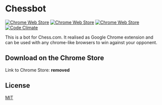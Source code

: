 # Chessbot
[![Chrome Web Store](https://img.shields.io/chrome-web-store/d/dokkeahnmkbkoijcglpddnkjeipgepcm.svg?maxAge=2592000)](https://chrome.google.com/webstore/detail/chesscom-bot/dokkeahnmkbkoijcglpddnkjeipgepcm)
[![Chrome Web Store](https://img.shields.io/chrome-web-store/v/dokkeahnmkbkoijcglpddnkjeipgepcm.svg?maxAge=2592000?style=plastic)](https://chrome.google.com/webstore/detail/chesscom-bot/dokkeahnmkbkoijcglpddnkjeipgepcm)
[![Chrome Web Store](https://img.shields.io/chrome-web-store/rating/dokkeahnmkbkoijcglpddnkjeipgepcm.svg?maxAge=2592000?style=plastic)](https://chrome.google.com/webstore/detail/chesscom-bot/dokkeahnmkbkoijcglpddnkjeipgepcm)
[![Code Climate](https://codeclimate.com/github/recoders/chessbot/badges/gpa.svg)](https://codeclimate.com/github/recoders/chessbot)

This is a bot for Chess.com. It realised as Google Chrome extension and can be used 
with any chrome-like browsers to win against your opponent.

## Download on the Chrome Store
Link to Chrome Store: **removed**

## License
[MIT](http://opensource.org/licenses/MIT)
